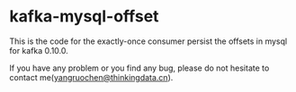 # kafka-mysql-offset

This is the code for the exactly-once consumer persist the offsets in mysql for kafka 0.10.0.

If you have any problem or you find any bug, please do not hesitate to contact me(yangruochen@thinkingdata.cn).

